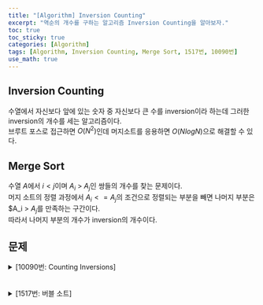 ```yaml
---
title: "[Algorithm] Inversion Counting"
excerpt: "역순의 개수를 구하는 알고리즘 Inversion Counting을 알아보자."
toc: true
toc_sticky: true
categories: [Algorithm]
tags: [Algorithm, Inversion Counting, Merge Sort, 1517번, 10090번]
use_math: true
---
```


## Inversion Counting
수열에서 자신보다 앞에 있는 숫자 중 자신보다 큰 수를 inversion이라 하는데 그러한 inversion의 개수를 세는 알고리즘이다. <br>
브루트 포스로 접근하면 $O(N^2)$인데 머지소트를 응용하면 $O(NlogN)$으로 해결할 수 있다.

## Merge Sort
수열 $A$에서 $i < j$이며 $A_i$ > $A_j$인 쌍들의 개수를 찾는 문제이다. <br>
머지 소트의 정렬 과정에서 $A_i <= A_j$의 조건으로 정렬되는 부분을 빼면 나머지 부분은 $A_i > $A_j$를 만족하는 구간이다. <br>
따라서 나머지 부분의 개수가 inversion의 개수이다.

## 문제
<details>
<summary p style="cursor:pointer">[10090번: Counting Inversions]</summary>
<div markdown="1">

<br>

<https://www.acmicpc.net/problem/10090>

<br>
머지 소트를 진행하면서 $A_i > A_j$을 만족하는 부분의 개수를 더해준다.

<details>
<summary p style="cursor:pointer">코드</summary>
<div markdown="1">

```java
import java.io.*;
import java.util.*;

public class Main {

    static FastIO io = new FastIO();
    static int N;
    static long res;
    static int[] arr, sorted;

    public static void main(String... args) throws IOException {
        N = io.nextInt();
        arr = new int[N]; sorted = new int[N];
        for (int i = 0; i < N; i++) {
            arr[i] = io.nextInt();
        }

        mergeSort(0, N - 1);

        io.write(res);
    }

    private static void merge(int s, int m, int e) {
        int i = s, j = m + 1, k = s;

        while (i <= m && j <= e) {
            if (arr[i] <= arr[j])
                sorted[k++] = arr[i++];
            else {
                sorted[k++] = arr[j++];
                res += m - i + 1;
            }
        }

        while (i <= m) {
            sorted[k++] = arr[i++];
        }

        while (j <= e) {
            sorted[k++] = arr[j++];
        }

        while (s <= e) {
            arr[s] = sorted[s++];
        }
    }

    private static void mergeSort(int s, int e) {
        if (s < e) {
            int m = (s + e) >>> 1;
            mergeSort(s, m);
            mergeSort(m + 1, e);
            merge(s, m, e);
        }
    }
}

class FastIO { ... }	// 생략
```

</div>
</details>

</div>
</details>

<br>
<br>

<details>
<summary p style="cursor:pointer">[1517번: 버블 소트]</summary>
<div markdown="1">

<br>

<https://www.acmicpc.net/problem/1517>

<br>
N이 최대 500000이기 때문에 향상된 버블 소트를 구현해서 카운팅을 하는 방법으로는 해결할 수 없다. 마찬가지로 머지 소트의 진행과정에서 카운트를 해서 $O(NlogN)$에 해결할 수 있다.

<details>
<summary p style="cursor:pointer">코드</summary>
<div markdown="1">

```java
import java.io.*;
import java.util.*;

public class Main {

    static FastIO io = new FastIO();
    static int N;
    static long res;
    static int[] arr, sorted;

    public static void main(String... args) throws IOException {
        N = io.nextInt();
        arr = new int[N]; sorted = new int[N];
        for (int i = 0; i < N; i++) {
            arr[i] = io.nextInt();
        }

        mergeSort(0, N - 1);

        io.write(res);
    }

    private static void merge(int s, int m, int e) {
        int i = s, j = m + 1, k = s;

        while (i <= m && j <= e) {
            if (arr[i] <= arr[j])
                sorted[k++] = arr[i++];
            else {
                sorted[k++] = arr[j++];
                res += m - i + 1;
            }
        }

        while (i <= m) {
            sorted[k++] = arr[i++];
        }

        while (j <= e) {
            sorted[k++] = arr[j++];
        }

        while (s <= e) {
            arr[s] = sorted[s++];
        }
    }

    private static void mergeSort(int s, int e) {
        if (s < e) {
            int m = (s + e) >>> 1;
            mergeSort(s, m);
            mergeSort(m + 1, e);
            merge(s, m, e);
        }
    }
}

class FastIO { ... }	// 생략
```

</div>
</details>

</div>
</details>

<br>
<br>